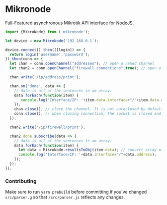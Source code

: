# Mikronode
      
Full-Featured asynchronous Mikrotik API interface for [NodeJS](http://nodejs.org).

```js 
import {MikroNode} from ('mikronode');

let device = new MikroNode('192.168.0.1');

device.connect().then(([login]) => {
  return login('username','password');
}).then(conn => {
  let chan = conn.openChannel("addresses"); // open a named channel
  let chan2 = conn.openChannel("firewall_connections",true); // open a named channel, turn on "closeOnDone"

  chan.write('/ip/address/print');

  chan.on('done', data => {
    // data is all of the sentences in an array.
    data.forEach(function(item) {
       console.log('Interface/IP: '+item.data.interface+"/"+item.data.address);
    });
    chan.close(); // close the channel. It is not autoclosed by default.
    conn.close(); // when closing connection, the socket is closed and program ends.
  });

  chan2.write('/ip/firewall/print');

  chan2.done.subscribe(data => {
    // data is all of the sentences in an array.
    data.forEach(function(item) {
      let data = MikroNode.resultsToObj(item.data); // convert array of field items to object.
      console.log('Interface/IP: '+data.interface+"/"+data.address);
    });
  });
});
```

### Contributing
Make sure to run `yarn prebuild` before committing if you've changed `src/parser.g` so that `/src/parser.js` reflects any changes.